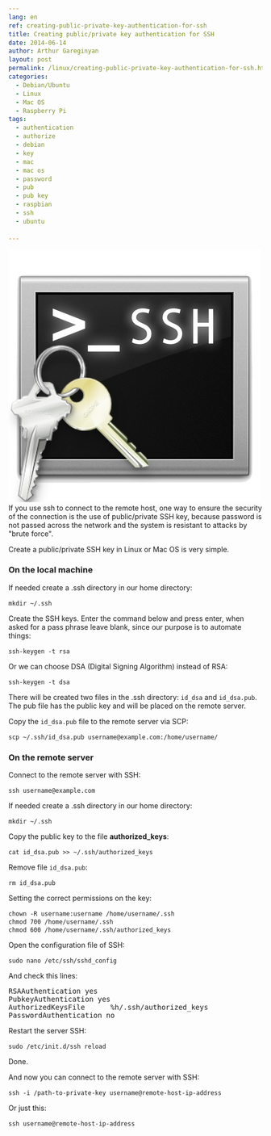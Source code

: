```yaml
---
lang: en
ref: creating-public-private-key-authentication-for-ssh
title: Creating public/private key authentication for SSH
date: 2014-06-14
author: Arthur Gareginyan
layout: post
permalink: /linux/creating-public-private-key-authentication-for-ssh.html
categories:
  - Debian/Ubuntu
  - Linux
  - Mac OS
  - Raspberry Pi
tags:
  - authentication
  - authorize
  - debian
  - key
  - mac
  - mac os
  - password
  - pub
  - pub key
  - raspbian
  - ssh
  - ubuntu

---
```


![thumb](/images/thumbnail/ssh-key.png)
If you use ssh to connect to the remote host, one way to ensure the security of the connection is the use of public/private SSH key, because password is not passed across the network and the system is resistant to attacks by "brute force".

Create a public/private SSH key in Linux or Mac OS is very simple.
 
 
### On the local machine

If needed create a .ssh directory in our home directory:

```
mkdir ~/.ssh
```

Create the SSH keys. Enter the command below and press enter, when asked for a pass phrase leave blank, since our purpose is to automate things:

```
ssh-keygen -t rsa
```

Or we can choose DSA (Digital Signing Algorithm) instead of RSA:

```
ssh-keygen -t dsa
```

There will be created two files in the .ssh directory: `id_dsa` and `id_dsa.pub`. The pub file has the public key and will be placed on the remote server.

Copy the `id_dsa.pub` file to the remote server via SCP:

```
scp ~/.ssh/id_dsa.pub username@example.com:/home/username/
```


### On the remote server

Connect to the remote server with SSH:

```
ssh username@example.com
```

If needed create a .ssh directory in our home directory:

```
mkdir ~/.ssh
```

Copy the public key to the file <strong>authorized_keys</strong>:

```
cat id_dsa.pub >> ~/.ssh/authorized_keys
```

Remove file `id_dsa.pub`:

```
rm id_dsa.pub
```

Setting the correct permissions on the key:

```
chown -R username:username /home/username/.ssh
chmod 700 /home/username/.ssh
chmod 600 /home/username/.ssh/authorized_keys
```

Open the configuration file of SSH:

```
sudo nano /etc/ssh/sshd_config
```

And check this lines:

<pre>
RSAAuthentication yes
PubkeyAuthentication yes
AuthorizedKeysFile      %h/.ssh/authorized_keys
PasswordAuthentication no
</pre>

Restart the server SSH:

```
sudo /etc/init.d/ssh reload
```

Done.

And now you can connect to the remote server with SSH:

```
ssh -i /path-to-private-key username@remote-host-ip-address
```

Or just this:

```
ssh username@remote-host-ip-address
```
